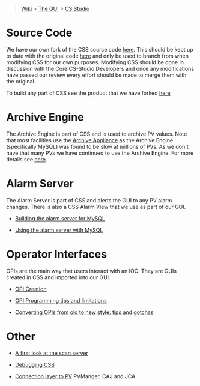 > [Wiki](Home) > [The GUI](The-GUI) > [CS Studio](GUI-CSS)

# Source Code

We have our own fork of the CSS source code [here](https://github.com/ISISComputingGroup/cs-studio). This should be kept up to date with the original code [here](https://github.com/ControlSystemStudio) and only be used to branch from when modifying CSS for our own purposes. Modifying CSS should be done in discussion with the Core CS-Studio Developers and once any modifications have passed our review every effort should be made to merge them with the original.

To build any part of CSS see the product that we have forked [here](https://github.com/ISISComputingGroup/org.csstudio.sns)

# Archive Engine

The Archive Engine is part of CSS and is used to archive PV values. Note that most facilities use the [Archive Appliance](https://slacmshankar.github.io/epicsarchiver_docs/index.html) as the Archive Engine (specifically MySQL) was found to be slow at millions of PVs. As we don't have that many PVs we have continued to use the Archive Engine. For more details see [here](https://github.com/ISISComputingGroup/ibex_developers_manual/wiki/CSS-Archive-Engine).

# Alarm Server

The Alarm Server is part of CSS and alerts the GUI to any PV alarm changes. There is also a CSS Alarm View that we use as part of our GUI.

* [Building the alarm server for MySQL](Building-the-alarm-server-for-mysql)

* [Using the alarm server with MySQL](Using-the-alarm-server-with-mysql)

# Operator Interfaces

OPIs are the main way that users interact with an IOC. They are GUIs created in CSS and imported into our GUI.

* [OPI Creation](OPI-Creation)

* [OPI Programming tips and limitations](CSS-programming-tips-and-limitations)

* [Converting OPIs from old to new style: tips and gotchas](Converting-OPI-to-New-Style-Tips-and-Gotchas)

# Other

* [A first look at the scan server](A-first-look-at-the-scan-server)

* [Debugging CSS](Debugging-CSS)

* [Connection layer to PV](PV-Connection-Layer) PVManger, CAJ and JCA